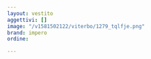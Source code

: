 ```yaml
---
layout: vestito
aggettivi: []
image: "/v1581502122/viterbo/1279_tqlfje.png"
brand: impero
ordine: 

---
```

